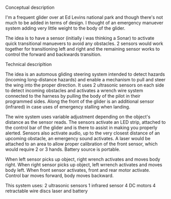 
Conceptual description

I'm a frequent glider over at Ed Levins national park and though there's not much to be added in terms of design. I thought of an emergency manuever system adding very little weight to the body of the glider.

The idea is to have a sensor (initially i was thinking a Sonar) to activate quick transitional manuevers to avoid any obstacles. 2 sensors would work together for transitioning left and right and the remaining sensor works to control the forward and backwards transition.



Technical descripltion

The idea is an automous gliding steering system intended to detect hazards (incoming long-distance hazards) and enable a mechanism to pull and steer the wing into the proper direction. It uses 2 ultrasonic sensors on each side to detect incoming obstacles and activates a wrench wire system connected to the harness by pulling the body of the pilot in their programmed sides. Along the front of the glider is an additional sensor (infrared) in case uses of emergency stalling when landing. 

The wire system uses variable adjustment depending on the object's distance as the sensor reads. The sensors activate an LED strip, attached to the control bar of the glider and is there to assist in making you properly alerted. Sensors also activate audio, up to the very closest distance of an upcoming obstacle, an emergency sound activates. A laser would be attached to an area to allow proper calibration of the front sensor, which would require 2 or 3 hands. Battery source is portable.

When left sensor picks up object, right wrench activates and moves body right.
When right sensor picks up object, left wrrench activates and moves body left.
When front sensor activates, front and rear motor activate. Control bar moves forward, body moves backward.

This system uses:
2 ultrasonic sensors
1 infrared sensor
4 DC motors
4 retractable wire discs
laser and battery
